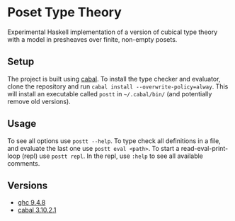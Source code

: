 # Poset Type Theory

Experimental Haskell implementation of a version of cubical type theory with a model in presheaves over finite, non-empty posets.


## Setup

The project is built using [cabal][software/cabal].
To install the type checker and evaluator, clone the repository and run `cabal install --overwrite-policy=alway`.
This will install an executable called `postt` in `~/.cabal/bin/` (and potentially remove old versions).


## Usage

To see all options use `postt --help`.
To type check all definitions in a file, and evaluate the last one use `postt eval <path>`.
To start a read-eval-print-loop (repl) use `postt repl`.
In the repl, use `:help` to see all available comments.


## Versions

- [ghc 9.4.8][software/ghc]
- [cabal 3.10.2.1][software/cabal]


[software/ghc]:
  https://www.haskell.org/ghc/
  "The Glasgow Haskell Compiler"

[software/cabal]:
  https://www.haskell.org/cabal/
  "Common Architecture for Building Applications and Libraries"